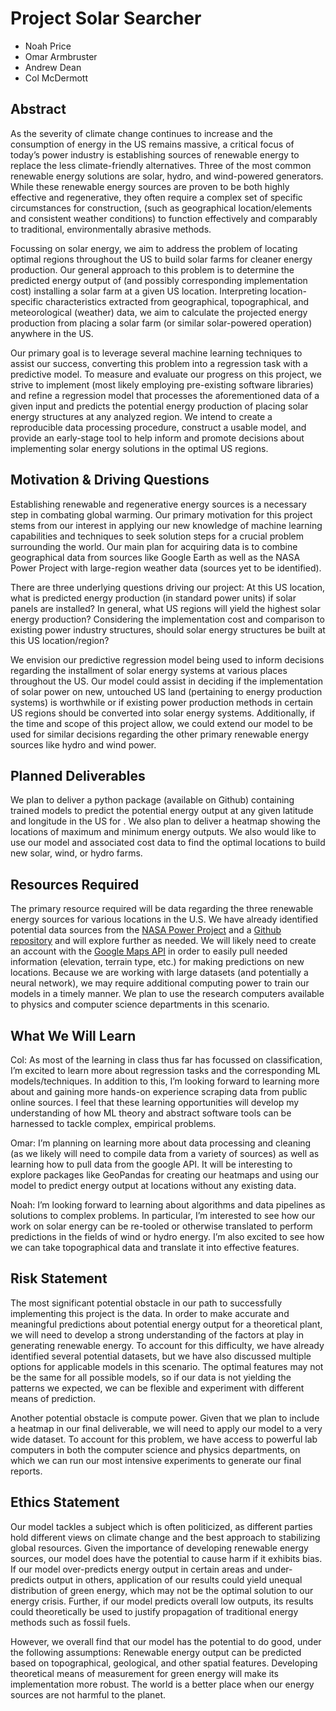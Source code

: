 # Project Solar Searcher
-   Noah Price
-   Omar Armbruster
-   Andrew Dean
-   Col McDermott

## Abstract
As the severity of climate change continues to increase and the consumption of energy in the US remains massive, a critical focus of today’s power industry is establishing sources of renewable energy to replace the less climate-friendly alternatives.  Three of the most common renewable energy solutions are solar, hydro, and wind-powered generators.  While these renewable energy sources are proven to be both highly effective and regenerative, they often require a complex set of specific circumstances for construction, (such as geographical location/elements and consistent weather conditions) to function effectively and comparably to traditional, environmentally abrasive methods.  

Focussing on solar energy, we aim to address the problem of locating optimal regions throughout the US to build solar farms for cleaner energy production.  Our general approach to this problem is to determine the predicted energy output of (and possibly corresponding implementation cost) installing a solar farm at a given US location.  Interpreting location-specific characteristics extracted from geographical, topographical, and meteorological (weather) data, we aim to calculate the projected energy production from placing a solar farm (or similar solar-powered operation) anywhere in the US.  

Our primary goal is to leverage several machine learning techniques to assist our success, converting this problem into a regression task with a predictive model.  To measure and evaluate our progress on this project, we strive to implement (most likely employing pre-existing software libraries) and refine a regression model that processes the aforementioned data of a given input and predicts the potential energy production of placing solar energy structures at any analyzed region.  We intend to create a reproducible data processing procedure, construct a usable model, and provide an early-stage tool to help inform and promote decisions about implementing solar energy solutions in the optimal US regions.

## Motivation & Driving Questions
Establishing renewable and regenerative energy sources is a necessary step in combating global warming.  Our primary motivation for this project stems from our interest in applying our new knowledge of machine learning capabilities and techniques to seek solution steps for a crucial problem surrounding the world.  Our main plan for acquiring data is to combine geographical data from sources like Google Earth as well as the NASA Power Project with large-region weather data (sources yet to be identified). 

There are three underlying questions driving our project:  At this US location, what is predicted energy production (in standard power units) if solar panels are installed?  In general, what US regions will yield the highest solar energy production?  Considering the implementation cost and comparison to existing power industry structures, should solar energy structures be built at this US location/region?

We envision our predictive regression model being used to inform decisions regarding the installment of solar energy systems at various places throughout the US.  Our model could assist in deciding if the implementation of solar power on new, untouched US land (pertaining to energy production systems) is worthwhile or if existing power production methods in certain US regions should be converted into solar energy systems.  Additionally, if the time and scope of this project allow, we could extend our model to be used for similar decisions regarding the other primary renewable energy sources like hydro and wind power.

## Planned Deliverables 
We plan to deliver a python package (available on Github) containing trained models to predict the potential energy output at any given latitude and longitude in the US for . We also plan to deliver a heatmap showing the locations of maximum and minimum energy outputs. We also would like to use our model and associated cost data to find the optimal locations to build new solar, wind, or hydro farms.  

## Resources Required 
The primary resource required will be data regarding the three renewable energy sources for various locations in the U.S. We have already identified potential data sources from the [NASA Power Project](https://registry.opendata.aws/nasa-power/#:~:text=The%20POWER%20project%20contains%20over,resolution%20of%20the%20source%20products) and a [Github repository](https://github.com/Charlie5DH/Solar-Power-Datasets-and-Resources) and will explore further as needed. We will likely need to create an account with the [Google Maps API](https://developers.google.com/maps/documentation/elevation/overview) in order to easily pull needed information (elevation, terrain type, etc.) for making predictions on new locations. Because we are working with large datasets (and potentially a neural network), we may require additional computing power to train our models in a timely manner. We plan to use the research computers available to physics and computer science departments in this scenario.

## What We Will Learn
Col: As most of the learning in class thus far has focussed on classification, I’m excited to learn more about regression tasks and the corresponding ML models/techniques.  In addition to this, I’m looking forward to learning more about and gaining more hands-on experience scraping data from public online sources.  I feel that these learning opportunities will develop my understanding of how ML theory and abstract software tools can be harnessed to tackle complex, empirical problems.

Omar: I’m planning on learning more about data processing and cleaning (as we likely will need to compile data from a variety of sources) as well as learning how to pull data from the google API. It will be interesting to explore packages like GeoPandas for creating our heatmaps and using our model to predict energy output at locations without any existing data.

Noah: I’m looking forward to learning about algorithms and data pipelines as solutions to complex problems. In particular, I’m interested to see how our work on solar energy can be re-tooled or otherwise translated to perform predictions in the fields of wind or hydro energy. I’m also excited to see how we can take topographical data and translate it into effective features.

## Risk Statement
The most significant potential obstacle in our path to successfully implementing this project is the data. In order to make accurate and meaningful predictions about potential energy output for a theoretical plant, we will need to develop a strong understanding of the factors at play in generating renewable energy. To account for this difficulty, we have already identified several potential datasets, but we have also discussed multiple options for applicable models in this scenario. The optimal features may not be the same for all possible models, so if our data is not yielding the patterns we expected, we can be flexible and experiment with different means of prediction.

Another potential obstacle is compute power. Given that we plan to include a heatmap in our final deliverable, we will need to apply our model to a very wide dataset. To account for this problem, we have access to powerful lab computers in both the computer science and physics departments, on which we can run our most intensive experiments to generate our final reports.

## Ethics Statement
Our model tackles a subject which is often politicized, as different parties hold different views on climate change and the best approach to stabilizing global resources. Given the importance of developing renewable energy sources, our model does have the potential to cause harm if it exhibits bias. If our model over-predicts energy output in certain areas and under-predicts output in others, application of our results could yield unequal distribution of green energy, which may not be the optimal solution to our energy crisis. Further, if our model predicts overall low outputs, its results could theoretically be used to justify propagation of traditional energy methods such as fossil fuels. 

However, we overall find that our model has the potential to do good, under the following assumptions:
Renewable energy output can be predicted based on topographical, geological, and other spatial features.
Developing theoretical means of measurement for green energy will make its implementation more robust.
The world is a better place when our energy sources are not harmful to the planet.

